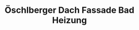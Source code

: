 ---
title: "Öschlberger Dach Fassade Bad Heizung"
url: /seekirchen-am-wallersee/oeschlberger-dach-fassade-bad-heizung/
shop: Allgemein
---
